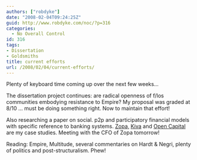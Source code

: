 ```yaml
---
authors: ["robdyke"]
date: "2008-02-04T09:24:25Z"
guid: http://www.robdyke.com/noc/?p=316
categories:
  - No Overall Control
id: 316
tags:
- Dissertation
- Goldsmiths
title: current efforts
url: /2008/02/04/current-efforts/
---
```

Plenty of keyboard time coming up over the next few weeks...

The dissertation project continues: are radical openness of f/los communities embodying resistance to Empire? My proposal was graded at 8/10 ... must be doing something right. Now to maintain that effort!

Also researching a paper on social. p2p and participatory financial models with specific reference to banking systems. [Zopa,](http://uk.zopa.com/ZopaWeb/) [Kiva](http://kiva.org/) and [Open Capital](http://www.google.com/search?ie=UTF-8&#038;oe=UTF-8&#038;sourceid=navclient&#038;gfns=1&#038;q=open+capital+chris+cook) are my case studies. Meeting with the CFO of Zopa tomorrow!

Reading: Empire, Multitude, several commentaries on Hardt &#038; Negri, plenty of politics and post-structuralism. Phew!